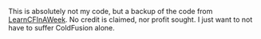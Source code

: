 This is absolutely not my code, but a backup of the code from [LearnCFInAWeek](http://learncfinaweek.com). No credit is claimed, nor profit sought. I just want to not have to suffer ColdFusion alone.
